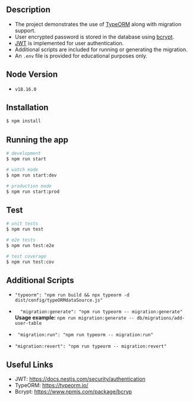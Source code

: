 ## Description

- The project demonstrates the use of [TypeORM](https://typeorm.io/) along with migration support.
- User encrypted password is stored in the database using [bcrypt](https://www.npmjs.com/package/bcrypt).
- [JWT](https://jwt.io/) is implemented for user authentication.
- Additional scripts are included for running or generating the migration.
- An `.env` file is provided for educational purposes only.

## Node Version

- `v18.16.0`

## Installation

```bash
$ npm install
```

## Running the app

```bash
# development
$ npm run start

# watch mode
$ npm run start:dev

# production mode
$ npm run start:prod
```

## Test

```bash
# unit tests
$ npm run test

# e2e tests
$ npm run test:e2e

# test coverage
$ npm run test:cov
```

## Additional Scripts

- `"typeorm": "npm run build && npx typeorm -d dist/config/typeORMdataSource.js"`

- `  "migration:generate": "npm run typeorm -- migration:generate"`
  <br><b>Usage example:</b> `npm run migration:generate -- db/migrations/add-user-table`

- ` "migration:run": "npm run typeorm -- migration:run"`
- `"migration:revert": "npm run typeorm -- migration:revert"`

## Useful Links

- JWT: https://docs.nestjs.com/security/authentication
- TypeORM: https://typeorm.io/
- Bcrypt: https://www.npmjs.com/package/bcryp
